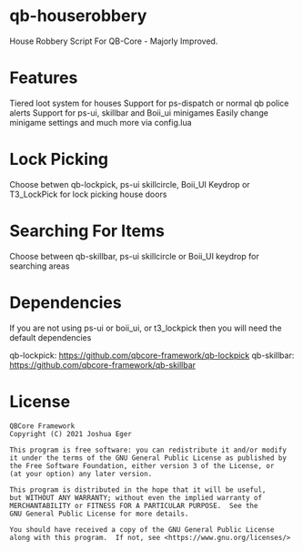 # qb-houserobbery
House Robbery Script For QB-Core - Majorly Improved.


# Features

Tiered loot system for houses
Support for ps-dispatch or normal qb police alerts
Support for ps-ui, skillbar and Boii_ui minigames
Easily change minigame settings and much more via config.lua



# Lock Picking

Choose betwen qb-lockpick, ps-ui skillcircle, Boii_UI Keydrop or T3_LockPick for lock picking house doors

# Searching For Items

Choose between qb-skillbar, ps-ui skillcircle or Boii_UI keydrop for searching areas

# Dependencies

If you are not using ps-ui or boii_ui, or t3_lockpick then you will need the default dependencies

qb-lockpick: https://github.com/qbcore-framework/qb-lockpick
qb-skillbar: https://github.com/qbcore-framework/qb-skillbar

# License

    QBCore Framework
    Copyright (C) 2021 Joshua Eger

    This program is free software: you can redistribute it and/or modify
    it under the terms of the GNU General Public License as published by
    the Free Software Foundation, either version 3 of the License, or
    (at your option) any later version.

    This program is distributed in the hope that it will be useful,
    but WITHOUT ANY WARRANTY; without even the implied warranty of
    MERCHANTABILITY or FITNESS FOR A PARTICULAR PURPOSE.  See the
    GNU General Public License for more details.

    You should have received a copy of the GNU General Public License
    along with this program.  If not, see <https://www.gnu.org/licenses/>
